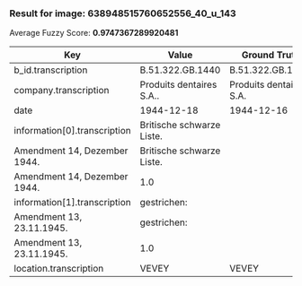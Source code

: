 ### Result for image: 638948515760652556_40_u_143
Average Fuzzy Score: **0.9747367289920481**
<small>

| Key | Value | Ground Truth | Score |
| --- | --- | --- | --- |
| b_id.transcription | B.51.322.GB.1440 | B.51.322.GB.1440. | 0.9696969696969697 |
| company.transcription | Produits dentaires S.A.. | Produits dentaires S.A. | 0.9787234042553191 |
| date | 1944-12-18 | 1944-12-16 | 0.9 |
| information[0].transcription | Britische schwarze Liste.
Amendment 14, Dezember 1944. | Britische schwarze Liste.
Amendment 14, Dezember 1944. | 1.0 |
| information[1].transcription | gestrichen:
Amendment 13, 23.11.1945. | gestrichen:
Amendment 13, 23.11.1945. | 1.0 |
| location.transcription | VEVEY | VEVEY | 1.0 |

</small>
